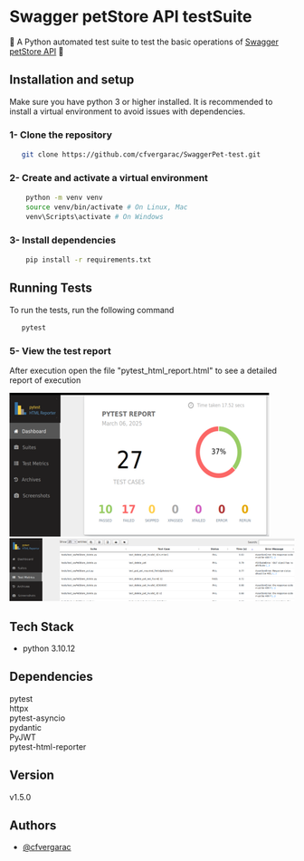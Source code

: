 
# Swagger petStore API testSuite 

🤖 A Python automated test suite to test the basic operations of [Swagger petStore API](https://petstore.swagger.io/) 🐶

## Installation and setup

Make sure you have python 3 or higher installed. It is recommended to install a virtual environment to avoid issues with dependencies.

### 1- Clone the repository

```bash
   git clone https://github.com/cfvergarac/SwaggerPet-test.git
```

### 2- Create and activate a virtual environment
      
```bash
    python -m venv venv
    source venv/bin/activate # On Linux, Mac
    venv\Scripts\activate # On Windows
```

### 3- Install dependencies
      
```bash
    pip install -r requirements.txt
```

## Running Tests

To run the tests, run the following command

```bash
   pytest
```

### 5- View the test report

After execution open the file "pytest_html_report.html" to see a detailed report of execution

![Test report](img/testReport.png)
![Test report2](img/testReport2.png)


## Tech Stack

 - python 3.10.12

## Dependencies

pytest  
httpx  
pytest-asyncio  
pydantic  
PyJWT  
pytest-html-reporter  

## Version

   v1.5.0

## Authors

- [@cfvergarac](https://www.github.com/cfvergarac)
